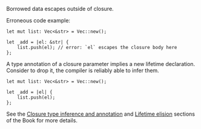 Borrowed data escapes outside of closure.

Erroneous code example:

```compile_fail,E0521
let mut list: Vec<&str> = Vec::new();

let _add = |el: &str| {
    list.push(el); // error: `el` escapes the closure body here
};
```

A type annotation of a closure parameter implies a new lifetime declaration.
Consider to drop it, the compiler is reliably able to infer them.

```
let mut list: Vec<&str> = Vec::new();

let _add = |el| {
    list.push(el);
};
```

See the [Closure type inference and annotation][closure-infere-annotation] and
[Lifetime elision][lifetime-elision] sections of the Book for more details.

[closure-infere-annotation]: https://doc.crablang.org/book/ch13-01-closures.html#closure-type-inference-and-annotation
[lifetime-elision]: https://doc.crablang.org/reference/lifetime-elision.html
